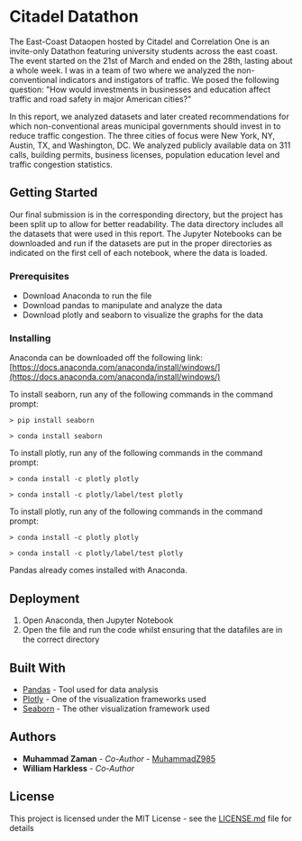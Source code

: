 # Citadel Datathon

The East-Coast Dataopen hosted by Citadel and Correlation One is an invite-only Datathon featuring university students across the east coast. The event started on the 21st of March and ended on the 28th, lasting about a whole week.  I was in a team of two where we analyzed the non-conventional indicators and instigators of traffic. We posed the following question: "How would investments in businesses and education affect traffic and road safety in major American cities?"

In this report, we analyzed datasets and later created recommendations for which non-conventional areas municipal governments should invest in to reduce traffic congestion. The three cities of focus were New York, NY, Austin, TX, and Washington, DC. We analyzed publicly available data on 311 calls, building permits, business licenses, population education level and traffic congestion statistics. 

## Getting Started

Our final submission is in the corresponding directory, but the project has been split up to allow for better readability. The data directory includes all the datasets that were used in this report. The Jupyter Notebooks can be downloaded and run if the datasets are put in the proper directories as indicated on the first cell of each notebook, where the data is loaded.

### Prerequisites

- Download Anaconda to run the file
- Download pandas to manipulate and analyze the data
- Download plotly and seaborn to visualize the graphs for the data


### Installing

Anaconda can be downloaded off the following link: [https://docs.anaconda.com/anaconda/install/windows/](https://docs.anaconda.com/anaconda/install/windows/)

To install seaborn, run any of the following commands in the command prompt:

```
> pip install seaborn

> conda install seaborn
```

To install plotly, run any of the following commands in the command prompt:

```
> conda install -c plotly plotly

> conda install -c plotly/label/test plotly
```

To install plotly, run any of the following commands in the command prompt:

```
> conda install -c plotly plotly

> conda install -c plotly/label/test plotly
```
Pandas already comes installed with Anaconda. 

## Deployment

1. Open Anaconda, then Jupyter Notebook
2. Open the file and run the code whilst ensuring that the datafiles are in the correct directory

## Built With

* [Pandas](https://pandas.pydata.org/) - Tool used for data analysis
* [Plotly](https://plotly.com/) - One of the visualization frameworks used
* [Seaborn](https://seaborn.pydata.org/) - The other visualization framework used

## Authors

* **Muhammad Zaman** - *Co-Author* - [MuhammadZ985](https://github.com/MuhammadZ985)
* **William Harkless** - *Co-Author*

## License

This project is licensed under the MIT License - see the [LICENSE.md](LICENSE.md) file for details
